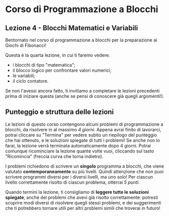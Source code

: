 # Corso di Programmazione a Blocchi

## Lezione 4 - Blocchi Matematici e Variabili

Bentornato nel corso di programmazione a blocchi per la preparazione ai Giochi di Fibonacci!

Questa è la quarta lezione, in cui ti faremo vedere:

- i blocchi di tipo "matematica";
- il blocco logico per confrontare valori numerici;
- le variabili;
- il ciclo contatore.

Se non l'avessi ancora fatto, ti invitiamo a completare le lezioni precedenti prima di iniziare questa (anche se pensi di conoscere già quegli argomenti!).

## Punteggio e struttura delle lezioni

Le lezioni di questo corso contengono alcuni problemi di programmazione a blocchi, da risolvere in al massimo _4 giorni_. Appena avrai finito di lavorarci, potrai cliccare su "Termina" per vedere subito un riepilogo del punteggio che hai ottenuto, e le soluzioni spiegate di tutti i problemi! Se anche non lo farai, la lezione verrà terminata automaticamente dopo 4 giorni. Potrai comunque ricominciare la lezione quante volte vuoi, cliccando sul tasto "Ricomincia" (freccia curva che torna indietro).

I problemi richiedono di scrivere un **singolo** programma a blocchi, che viene valutato **contemporaneamente** su più livelli.
Quindi attenzione che non puoi scrivere programmi diversi per i diversi livelli, ma uno solo!
Per ciascun livello correttamente risolto di ciascun problema, otterrai _5 punti_.

Quando termini la lezione, ti consigliamo di **leggere tutte le soluzioni spiegate**, anche dei problemi che avevi
già risolto correttamente: potresti scoprire modi diversi di risolvere quegli stessi problemi, e dei suggerimenti
che ti potrebbero tornare utili per altri problemi simili che troverai in futuro!